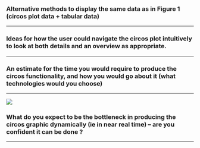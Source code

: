 ### Alternative methods to display the same data as in Figure 1 (circos plot data + tabular data)

---

### Ideas for how the user could navigate the circos plot intuitively to look at both details and an overview as appropriate.

---

### An estimate for the time you would require to produce the circos functionality, and how you would go about it (what technologies would you choose)
---


![](https://raw.github.com/ig2gi/perso/master/sophia_genetics/architecture.png?login=ig2gi&token=58043192f58c8153020f8a242057c7c6)



### What do you expect to be the bottleneck in producing the circos graphic dynamically (ie in near real time) – are you confident it can be done ?
---

